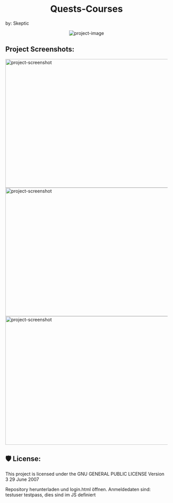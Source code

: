 <h1 align="center" id="title">Quests-Courses</h1>

<p id="description">by: Skeptic</p>

<p align="center"><img src="https://github.com/Skeptic-systems/Quests-Courses/blob/main2/resources/git-assets/map.png" alt="project-image"></p>

<h2>Project Screenshots:</h2>

<img src="https://github.com/Skeptic-systems/Quests-Courses/blob/main2/resources/git-assets/login.png" alt="project-screenshot" width="800" height="400/">

<img src="https://github.com/Skeptic-systems/Quests-Courses/blob/main2/resources/git-assets/index.png" alt="project-screenshot" width="800" height="400/">

<img src="https://github.com/Skeptic-systems/Quests-Courses/blob/main2/resources/git-assets/quests.png" alt="project-screenshot" width="800" height="400/">

<h2>🛡️ License:</h2>

This project is licensed under the GNU GENERAL PUBLIC LICENSE Version 3 29 June 2007

<p id="installation">Repository herunterladen und login.html öffnen. Anmeldedaten sind: testuser testpass, dies sind im JS definiert</p>
